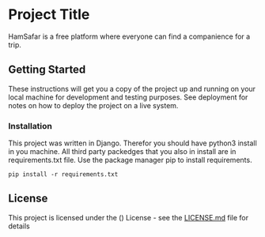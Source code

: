 # Project Title

HamSafar is a free platform where everyone can find a companience for a trip.  

## Getting Started

These instructions will get you a copy of the project up and running on your local machine for development and testing purposes.
 See deployment for notes on how to deploy the project on a live system.

### Installation

This project was written in Django. Therefor you should have python3 install in you machine. All third party packedges that you also in install are in requirements.txt file.
Use the package manager pip to install requirements.

```
pip install -r requirements.txt
```


## License

This project is licensed under the () License - see the [LICENSE.md](LICENSE.md) file for details
